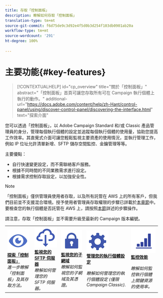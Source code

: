 ```yaml
---
title: 存取「控制面板」
description: 瞭解如何存取「控制面板」
translation-type: tm+mt
source-git-commit: f6d75de9c3d92e4f5d0b3d254f103db0901ab20a
workflow-type: tm+mt
source-wordcount: '291'
ht-degree: 100%

---
```



# 主要功能{#key-features}

>[!CONTEXTUALHELP]
>id="cp_overview"
>title="關於「控制面板」"
>abstract="「控制面板」首頁可讓您存取所有可在 Campaign 執行個體上執行的動作。"
>additional-url="https://docs.adobe.com/content/help/zh-Hant/control-panel/using/discover-control-panel/discovering-the-interface.html" text="探索介面"

您可以透過「控制面板」，以 Adobe Campaign Standard 和/或 Classic 產品管理員的身分，管理每個執行個體的設定並追蹤每個執行個體的使用量，協助您提高工作效率。其直覺式介面可讓您輕鬆監視主要資產的使用情況，並執行管理工作，例如 IP 位址允許清單新增、SFTP 儲存空間監控、金鑰管理等等。

主要優點：

* 自行快速變更設定，而不需聯絡客戶服務。
* 根據不同時間的不同業務需求進行設定。
* 根據需求控制存取設定，以加強安全性。

>[!NOTE]
>「控制面板」僅供管理員使用者存取，以及所有託管在 AWS 上的所有客戶，但我們目前並不支援混合環境。授予使用者管理員存取權限的步驟已詳載於[本章節](../../discover/using/managing-permissions.md)中。要檢查您的執行個體是否託管在 AWS 上，請按照[本節](../../faq.md)詳述的步驟操作。
>
>請注意，存取「控制面板」並不需要升級至最新的 Campaign 版本編號。

<table>
<tr>
    <td>
        <a href="../../discover/using/accessing-control-panel.md"><img alt="條件" src="assets/do-not-localize/discover.png"/></a>
        <div><a href="../../discover/using/accessing-control-panel.md"><strong>探索「控制面板」</strong></a></div>
        <em>進一步瞭解「控制面板」及其存取方法。</em>
    </td>
    <td>
        <a href="../../sftp/using/about-sftp-management.md"><img alt="條件" src="assets/do-not-localize/sftp.png"/></a>
        <div><a href="../../sftp/using/about-sftp-management.md"><strong>監視您的 SFTP 伺服器</strong></a></div>
        <em>瞭解如何管理您的 SFTP 伺服器。</em>
    </td>
    <td>
        <a href="../../subdomains-certificates/using/subdomains-branding.md"><img alt="條件" src="assets/do-not-localize/subdomains.png"/></a>
        <div><a href="../../subdomains-certificates/using/subdomains-branding.md"><strong>監視您的子網域</strong></a></div>
        <em>瞭解如何監視您的子網域及其憑證。</em>
    </td>
    <td>
        <a href="../../instances-settings/using/ip-allow-listing-instance-access.md"><img alt="條件" src="assets/do-not-localize/instance_settings.png"/></a>
        <div><a href="../../instances-settings/using/ip-allow-listing-instance-access.md"><strong>管理您的執行個體設定</strong></a></div>
        <br/><em>瞭解如何管理您的執行個體設定 (僅限 Campaign Classic).</em>
    </td>
    <td>
        <a href="../../performance-monitoring/using/about-performance-monitoring.md"><img alt="條件" src="assets/do-not-localize/monitoring-performance.png"/></a>
        <div><a href="../../performance-monitoring/using/about-performance-monitoring.md"><strong>監控效能</strong></a></div>
        <br/><em>瞭解如何監控執行個體上關鍵資源的使用率。</em>
    </td>
</tr>
</table>

